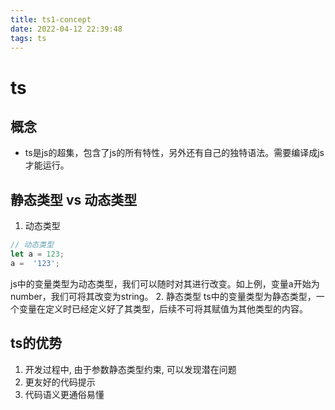 ```yaml
---
title: ts1-concept
date: 2022-04-12 22:39:48
tags: ts
---
```


# ts
## 概念
* ts是js的超集，包含了js的所有特性，另外还有自己的独特语法。需要编译成js才能运行。
<!-- more -->
## 静态类型 vs 动态类型
1. 动态类型
``` javascript
// 动态类型
let a = 123;
a =  '123';
```
js中的变量类型为动态类型，我们可以随时对其进行改变。如上例，变量a开始为number，我们可将其改变为string。
2. 静态类型
ts中的变量类型为静态类型，一个变量在定义时已经定义好了其类型，后续不可将其赋值为其他类型的内容。

## ts的优势
1. 开发过程中, 由于参数静态类型约束, 可以发现潜在问题
2. 更友好的代码提示
3. 代码语义更通俗易懂